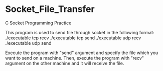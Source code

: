 # Socket_File_Transfer

C Socket Programming Practice

This program is used to send file through socket in the following format:                                                              
 ./executable tcp recv <ip> <port>
 ./executable tcp send <ip> <filename>
 ./executable udp recv <ip> <port>
 ./executable udp send <ip> <filename>

Execute the program with "send" argument and specify the file which you want to send on a machine.
Then, execute the program with "recv" argument on the other machine and it will receive the file.
